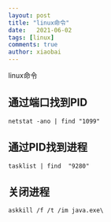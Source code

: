 ```yaml
---
layout: post
title: "linux命令"
date:   2021-06-02
tags: [linux]
comments: true
author: xiaobai
---
```


linux命令

<!-- more -->


## 通过端口找到PID 

`netstat -ano | find "1099"`

## 通过PID找到进程

`tasklist | find  "9280"`

## 关闭进程

`askkill /f /t /im java.exe\`

